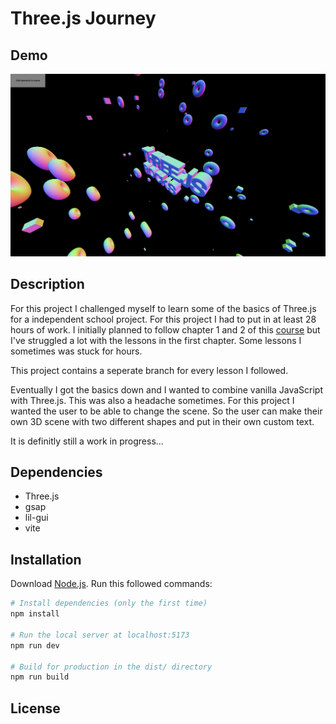 # Three.js Journey

## Demo
<img src="/static/screenshot.png">

## Description
For this project I challenged myself to learn some of the basics of Three.js for a independent school project. For this project I had to put in at least 28 hours of work. 
I initially planned to follow chapter 1 and 2 of this [course](https://threejs-journey.com/) but I've struggled a lot with the lessons in the first chapter. Some lessons I sometimes was stuck for hours.

This project contains a seperate branch for every lesson I followed.

Eventually I got the basics down and I wanted to combine vanilla JavaScript with Three.js. This was also a headache sometimes.
For this project I wanted the user to be able to change the scene. So the user can make their own 3D scene with two different shapes and put in their own custom text.

It is definitly still a work in progress...

## Dependencies

* Three.js
* gsap
* lil-gui
* vite

## Installation
Download [Node.js](https://nodejs.org/en/download/).
Run this followed commands:

``` bash
# Install dependencies (only the first time)
npm install

# Run the local server at localhost:5173
npm run dev

# Build for production in the dist/ directory
npm run build
```
## License
